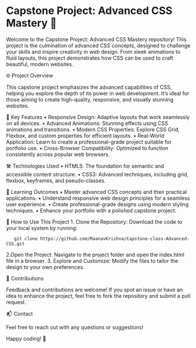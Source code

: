 # Capstone Project: Advanced CSS Mastery 🌟

Welcome to the Capstone Project: Advanced CSS Mastery repository! This project is the culmination of advanced CSS concepts, designed to challenge your skills and inspire creativity in web design. From sleek animations to fluid layouts, this project demonstrates how CSS can be used to craft beautiful, modern websites.

🌐 Project Overview

This capstone project emphasizes the advanced capabilities of CSS, helping you explore the depth of its power in web development. It’s ideal for those aiming to create high-quality, responsive, and visually stunning websites.

🚀 Key Features
	•	Responsive Design: Adaptive layouts that work seamlessly on all devices.
	•	Advanced Animations: Stunning effects using CSS animations and transitions.
	•	Modern CSS Properties: Explore CSS Grid, Flexbox, and custom properties for efficient layouts.
	•	Real-World Application: Learn to create a professional-grade project suitable for portfolio use.
	•	Cross-Browser Compatibility: Optimized to function consistently across popular web browsers.

🛠️ Technologies Used
	•	HTML5: The foundation for semantic and accessible content structure.
	•	CSS3: Advanced techniques, including grid, flexbox, keyframes, and pseudo-classes.

📖 Learning Outcomes
	•	Master advanced CSS concepts and their practical applications.
	•	Understand responsive web design principles for a seamless user experience.
	•	Create professional-grade designs using modern styling techniques.
	•	Enhance your portfolio with a polished capstone project.

🧩 How to Use This Project
	1.	Clone the Repository:
Download the code to your local system by running:

       git clone https://github.com/MaanavKrishna/Capstone-class-Advanced-CSS.git  

2.Open the Project:
Navigate to the project folder and open the index.html file in a browser.
	3.	Explore and Customize:
Modify the files to tailor the design to your own preferences.

🤝 Contributions

Feedback and contributions are welcome! If you spot an issue or have an idea to enhance the project, feel free to fork the repository and submit a pull request.

📬 Contact

Feel free to reach out with any questions or suggestions!

Happy coding! 🎉
